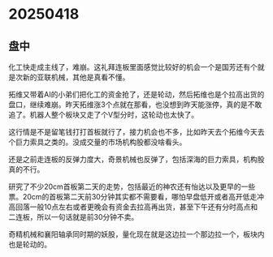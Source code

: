 # 20250418

## 盘中

化工快走成主线了，难崩。这礼拜连板里面感觉比较好的机会一个是国芳还有个就是次新的亚联机械，其他是真看不懂。

拓维又带着AI的小弟们把化工的资金抢了，还是轮动，然后拓维也是个拉高出货的盘口，继续难崩。昨天拓维涨3个点就在那看，也没想到昨天能涨停，真的是不敢追了。机器人整个板块又走了个V型分时，这轮动也太快了。

这行情是不是留笔钱打打首板就行了，接力机会也不多，比如昨天去个拓维今天去个巨力索具之类的。没成交量的市场机构股都没啥看头。

还是之前走连板的反弹力度大，奇景机械也反弹了，包括深海的巨力索具，机构股真的不行。

研究了不少20cm首板第二天的走势，包括最近的神农还有怡达以及更早的一些票。20cm的首板第二天前30分钟其实都不需要看，哪怕早盘低开或者高开低走冲高回落一般10点左右或者更晚会有资金去拉高再出货，甚至下午还有分时高点和二连板，所以一句话就是前30分钟不卖。

奇精机械和襄阳轴承同时期的妖股，量化现在就是这边拉一个那边拉一个，板块内也是轮动的。
